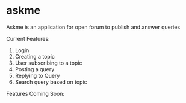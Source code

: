 # askme
Askme is an application for open forum to publish and answer queries

Current Features:
1. Login 
2. Creating a topic
3. User subscribing to a topic
4. Posting a query
5. Replying to Query
6. Search query based on topic

Features Coming Soon:

